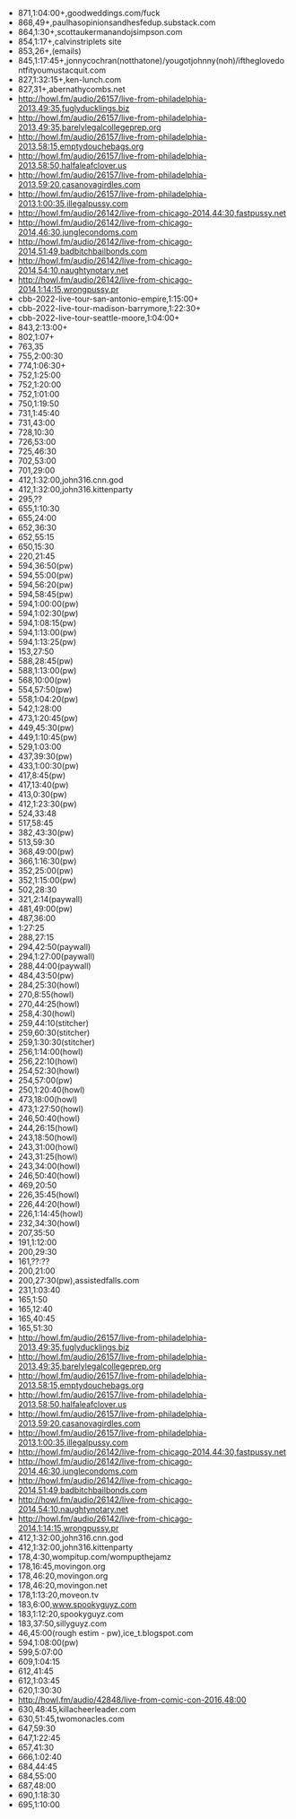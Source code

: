 -   871,1:04:00+,goodweddings.com/fuck
-   868,49+,paulhasopinionsandhesfedup.substack.com
-   864,1:30+,scottaukermanandojsimpson.com
-   854,1:17+,calvinstriplets site
-   853,26+,(emails)
-   845,1:17:45+,jonnycochran(notthatone)/yougotjohnny(noh)/iftheglovedontfityoumustacquit.com
-   827,1:32:15+,ken-lunch.com
-   827,31+,abernathycombs.net
-   http://howl.fm/audio/26157/live-from-philadelphia-2013,49:35,fuglyducklings.biz
-   http://howl.fm/audio/26157/live-from-philadelphia-2013,49:35,barelylegalcollegeprep.org
-   http://howl.fm/audio/26157/live-from-philadelphia-2013,58:15,emptydouchebags.org
-   http://howl.fm/audio/26157/live-from-philadelphia-2013,58:50,halfaleafclover.us
-   http://howl.fm/audio/26157/live-from-philadelphia-2013,59:20,casanovagirdles.com
-   http://howl.fm/audio/26157/live-from-philadelphia-2013,1:00:35,illegalpussy.com
-   http://howl.fm/audio/26142/live-from-chicago-2014,44:30,fastpussy.net
-   http://howl.fm/audio/26142/live-from-chicago-2014,46:30,junglecondoms.com
-   http://howl.fm/audio/26142/live-from-chicago-2014,51:49,badbitchbailbonds.com
-   http://howl.fm/audio/26142/live-from-chicago-2014,54:10,naughtynotary.net
-   http://howl.fm/audio/26142/live-from-chicago-2014,1:14:15,wrongpussy.pr
-   cbb-2022-live-tour-san-antonio-empire,1:15:00+
-   cbb-2022-live-tour-madison-barrymore,1:22:30+
-   cbb-2022-live-tour-seattle-moore,1:04:00+
-   843,2:13:00+
-   802,1:07+
-   763,35
-   755,2:00:30
-   774,1:06:30+
-   752,1:25:00
-   752,1:20:00
-   752,1:01:00
-   750,1:19:50
-   731,1:45:40
-   731,43:00
-   728,10:30
-   726,53:00
-   725,46:30
-   702,53:00
-   701,29:00
-   412,1:32:00,john316.cnn.god
-   412,1:32:00,john316.kittenparty
-   295,??
-   655,1:10:30
-   655,24:00
-   652,36:30
-   652,55:15
-   650,15:30
-   220,21:45
-   594,36:50(pw)
-   594,55:00(pw)
-   594,56:20(pw)
-   594,58:45(pw)
-   594,1:00:00(pw)
-   594,1:02:30(pw)
-   594,1:08:15(pw)
-   594,1:13:00(pw)
-   594,1:13:25(pw)
-   153,27:50
-   588,28:45(pw)
-   588,1:13:00(pw)
-   568,10:00(pw)
-   554,57:50(pw)
-   558,1:04:20(pw)
-   542,1:28:00
-   473,1:20:45(pw)
-   449,45:30(pw)
-   449,1:10:45(pw)
-   529,1:03:00
-   437,39:30(pw)
-   433,1:00:30(pw)
-   417,8:45(pw)
-   417,13:40(pw)
-   413,0:30(pw)
-   412,1:23:30(pw)
-   524,33:48
-   517,58:45
-   382,43:30(pw)
-   513,59:30
-   368,49:00(pw)
-   366,1:16:30(pw)
-   352,25:00(pw)
-   352,1:15:00(pw)
-   502,28:30
-   321,2:14(paywall)
-   481,49:00(pw)
-   487,36:00
-   1:27:25
-   288,27:15
-   294,42:50(paywall)
-   294,1:27:00(paywall)
-   288,44:00(paywall)
-   484,43:50(pw)
-   284,25:30(howl)
-   270,8:55(howl)
-   270,44:25(howl)
-   258,4:30(howl)
-   259,44:10(stitcher)
-   259,60:30(stitcher)
-   259,1:30:30(stitcher)
-   256,1:14:00(howl)
-   256,22:10(howl)
-   254,52:30(howl)
-   254,57:00(pw)
-   250,1:20:40(howl)
-   473,18:00(howl)
-   473,1:27:50(howl)
-   246,50:40(howl)
-   244,26:15(howl)
-   243,18:50(howl)
-   243,31:00(howl)
-   243,31:25(howl)
-   243,34:00(howl)
-   246,50:40(howl)
-   469,20:50
-   226,35:45(howl)
-   226,44:20(howl)
-   226,1:14:45(howl)
-   232,34:30(howl)
-   207,35:50
-   191,1:12:00
-   200,29:30
-   161,??:??
-   200,21:00
-   200,27:30(pw),assistedfalls.com
-   231,1:03:40
-   165,1:50
-   165,12:40
-   165,40:45
-   165,51:30
-   http://howl.fm/audio/26157/live-from-philadelphia-2013,49:35,fuglyducklings.biz
-   http://howl.fm/audio/26157/live-from-philadelphia-2013,49:35,barelylegalcollegeprep.org
-   http://howl.fm/audio/26157/live-from-philadelphia-2013,58:15,emptydouchebags.org
-   http://howl.fm/audio/26157/live-from-philadelphia-2013,58:50,halfaleafclover.us
-   http://howl.fm/audio/26157/live-from-philadelphia-2013,59:20,casanovagirdles.com
-   http://howl.fm/audio/26157/live-from-philadelphia-2013,1:00:35,illegalpussy.com
-   http://howl.fm/audio/26142/live-from-chicago-2014,44:30,fastpussy.net
-   http://howl.fm/audio/26142/live-from-chicago-2014,46:30,junglecondoms.com
-   http://howl.fm/audio/26142/live-from-chicago-2014,51:49,badbitchbailbonds.com
-   http://howl.fm/audio/26142/live-from-chicago-2014,54:10,naughtynotary.net
-   http://howl.fm/audio/26142/live-from-chicago-2014,1:14:15,wrongpussy.pr
-   412,1:32:00,john316.cnn.god
-   412,1:32:00,john316.kittenparty
-   178,4:30,wompitup.com/wompupthejamz
-   178,16:45,movingon.org
-   178,46:20,movingon.org
-   178,46:20,movingon.net
-   178,1:13:20,moveon.tv
-   183,6:00,www.spookyguyz.com
-   183,1:12:20,spookyguyz.com
-   183,37:50,sillyguyz.com
-   46,45:00(rough estim - pw),ice_t.blogspot.com
-   594,1:08:00(pw)
-   599,5:07:00
-   609,1:04:15
-   612,41:45
-   612,1:03:45
-   620,1:30:30
-   http://howl.fm/audio/42848/live-from-comic-con-2016,48:00
-   630,48:45,killacheerleader.com
-   630,51:45,twomonacles.com
-   647,59:30
-   647,1:22:45
-   657,41:30
-   666,1:02:40
-   684,44:45
-   684,55:00
-   687,48:00
-   690,1:18:30
-   695,1:10:00
